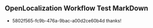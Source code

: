 ## OpenLocalization Workflow Test MarkDown
* 5802f565-fc9b-476a-9bac-a00d2ce60b4d 
thanks!<!--HONumber=Mar16_HO3-->

